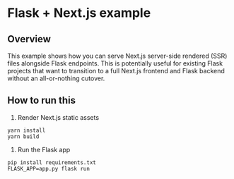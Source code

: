 # Flask + Next.js example

## Overview

This example shows how you can serve Next.js server-side rendered (SSR) files alongside Flask
endpoints. This is potentially useful for existing Flask projects that want to transition to a full
Next.js frontend and Flask backend without an all-or-nothing cutover.

## How to run this

1. Render Next.js static assets
```
yarn install
yarn build
```
1. Run the Flask app
```
pip install requirements.txt
FLASK_APP=app.py flask run
```
